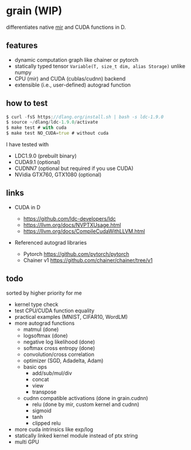 # grain (WIP)

differentiates native [mir](https://github.com/libmir/mir-algorithm) and CUDA functions in D.

## features

- dynamic computation graph like chainer or pytorch
- statically typed tensor `Variable(T, size_t dim, alias Storage)` unlike numpy
- CPU (mir) and CUDA (cublas/cudnn) backend
- extensible (i.e., user-defined) autograd function

## how to test

```d
$ curl -fsS https://dlang.org/install.sh | bash -s ldc-1.9.0
$ source ~/dlang/ldc-1.9.0/activate
$ make test # with cuda
$ make test NO_CUDA=true # without cuda
```

I have tested with

- LDC1.9.0 (prebuilt binary)
- CUDA9.1 (optional)
- CUDNN7 (optional but required if you use CUDA)
- NVidia GTX760, GTX1080 (optional)

## links

- CUDA in D
  - https://github.com/ldc-developers/ldc
  - https://llvm.org/docs/NVPTXUsage.html
  - https://llvm.org/docs/CompileCudaWithLLVM.html

- Referenced autograd libraries
  - Pytorch https://github.com/pytorch/pytorch
  - Chainer v1 https://github.com/chainer/chainer/tree/v1


## todo

sorted by higher priority for me

- kernel type check
- test CPU/CUDA function equality
- practical examples (MNIST, CIFAR10, WordLM)
- more autograd functions
  - matmul (done)
  - logsoftmax (done)
  - negative log likelihood (done)
  - softmax cross entropy (done)
  - convolution/cross correlation
  - optimizer (SGD, Adadelta, Adam)
  - basic ops
    - add/sub/mul/div
    - concat
    - view
    - transpose
  - cudnn compatible activations (done in grain.cudnn)
    - relu (done by mir, custom kernel and cudnn)
    - sigmoid
    - tanh
    - clipped relu
- more cuda intrinsics like exp/log
- statically linked kernel module instead of ptx string
- multi GPU

